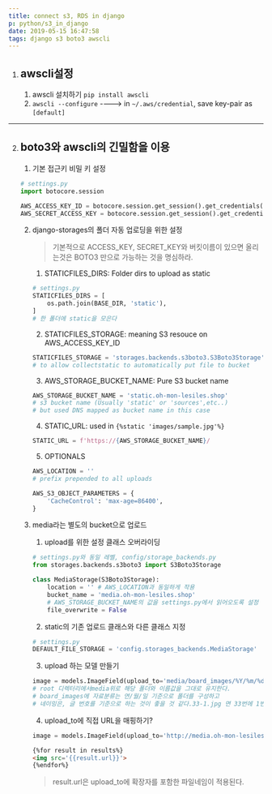 ```yaml
---
title: connect s3, RDS in django
p: python/s3_in_django
date: 2019-05-15 16:47:58
tags: django s3 boto3 awscli
---
```


1. ## awscli설정
    1. awscli 설치하기 `pip install awscli`
    1. `awscli --configure` ---->  in `~/.aws/credential`,  save key-pair as `[default]`
***
2. ## boto3와 awscli의 긴밀함을 이용
    1. 기본 접근키 비밀 키 설정
    ```python
    # settings.py
    import botocore.session

    AWS_ACCESS_KEY_ID = botocore.session.get_session().get_credentials().access_key
    AWS_SECRET_ACCESS_KEY = botocore.session.get_session().get_credentials().secret_key
    ```
    2. django-storages의 폴더 자동 업로딩을 위한 설정
        > 기본적으로 ACCESS_KEY, SECRET_KEY와 버킷이름이 있으면 올리는것은 BOTO3 만으로 가능하는 것을 명심하라.
        1. STATICFILES_DIRS: Folder dirs to upload as static
        ```python    
        # settings.py
        STATICFILES_DIRS = [
            os.path.join(BASE_DIR, 'static'),
        ]
        # 한 폴더에 static을 모은다
        ```
        2. STATICFILES_STORAGE: meaning S3 resouce on AWS_ACCESS_KEY_ID
        ```python
        STATICFILES_STORAGE = 'storages.backends.s3boto3.S3Boto3Storage'
        # to allow collectstatic to automatically put file to bucket
        ```
        3. AWS_STORAGE_BUCKET_NAME: Pure S3 bucket name
        ```python
        AWS_STORAGE_BUCKET_NAME = 'static.oh-mon-lesiles.shop'
        # s3 bucket name (Usually 'static' or 'sources',etc..)
        # but used DNS mapped as bucket name in this case
        ```
        4. STATIC_URL: used in `{%static 'images/sample.jpg'%}`
        ```python
        STATIC_URL = f'https://{AWS_STORAGE_BUCKET_NAME}/
        ```
        5. OPTIONALS
        ```python
        AWS_LOCATION = ''
        # prefix prepended to all uploads

        AWS_S3_OBJECT_PARAMETERS = {
            'CacheControl': 'max-age=86400',
        }
        ```
    3. media라는 별도의 bucket으로 업로드
        1. upload를 위한 설정 클래스 오버라이딩
        
        ```python
        # settings.py와 동일 레벨, config/storage_backends.py
        from storages.backends.s3boto3 import S3Boto3Storage

        class MediaStorage(S3Boto3Storage):
            location = '' # AWS_LOCATION과 동일하게 작용
            bucket_name = 'media.oh-mon-lesiles.shop'
            # AWS_STORAGE_BUCKET_NAME의 값을 settings.py에서 읽어오도록 설정
            file_overwrite = False
        ```
        
        2. static의 기존 업로드 클래스와 다른 클래스 지정
        
        ```python
        # settings.py
        DEFAULT_FILE_STORAGE = 'config.storages_backends.MediaStorage'
        ```
        
        3. upload 하는 모델 만들기

        ```python
        image = models.ImageField(upload_to='media/board_images/%Y/%m/%d')
        # root 디렉터리에서media위로 해당 폴더와 이름값을 그대로 유지한다.
        # board_images에 자료분류는 연/월/일 기준으로 폴더를 구성하고
        # 네이밍은, 글 번호를 기준으로 하는 것이 좋을 것 같다.33-1.jpg 면 33번에 1번째 이미지라는 표시이다.
        ```
        
        4. upload_to에 직접 URL을 매핑하기?

        ```python
        image = models.ImageField(upload_to='http://media.oh-mon-lesiles.com/board_images/%Y/%m/%d')
        ```
        ```html
        {%for result in results%}
        <img src='{{result.url}}'>
        {%endfor%}
        ```
        > result.url은 upload_to에 확장자를 포함한 파일네임이 적용된다.


